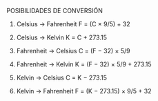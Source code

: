 POSIBILIDADES DE CONVERSIÓN
1. Celsius → Fahrenheit
F = (C × 9/5) + 32

2. Celsius → Kelvin
K = C + 273.15

3. Fahrenheit → Celsius
C = (F − 32) × 5/9

4. Fahrenheit → Kelvin
K = (F − 32) × 5/9 + 273.15

5. Kelvin → Celsius
C = K − 273.15

6. Kelvin → Fahrenheit
F = (K − 273.15) × 9/5 + 32